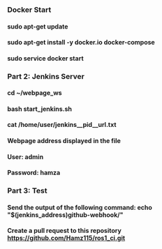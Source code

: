 ### Docker Start
#### sudo apt-get update
#### sudo apt-get install -y docker.io docker-compose
#### sudo service docker start

### Part 2: Jenkins Server
#### cd ~/webpage_ws
#### bash start_jenkins.sh
#### cat /home/user/jenkins__pid__url.txt
#### Webpage address displayed in the file
#### User: admin
#### Password: hamza

### Part 3: Test
#### Send the output of the following command: echo "$(jenkins_address)github-webhook/"
#### Create a pull request to this repository https://github.com/Hamz115/ros1_ci.git
